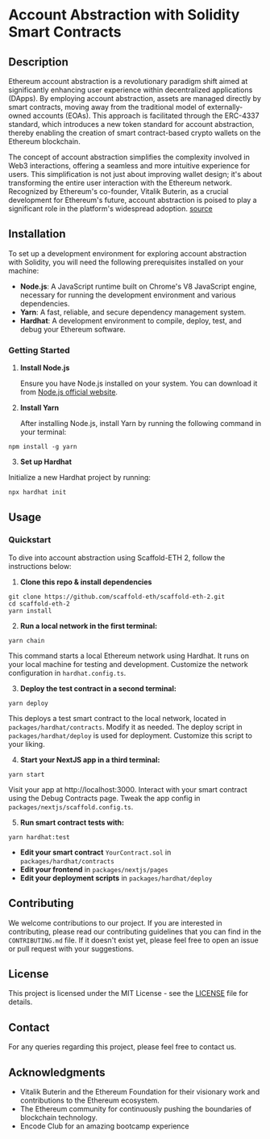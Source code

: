 # Account Abstraction with Solidity Smart Contracts

## Description

Ethereum account abstraction is a revolutionary paradigm shift aimed at significantly enhancing user experience within decentralized applications (DApps). By employing account abstraction, assets are managed directly by smart contracts, moving away from the traditional model of externally-owned accounts (EOAs). This approach is facilitated through the ERC-4337 standard, which introduces a new token standard for account abstraction, thereby enabling the creation of smart contract-based crypto wallets on the Ethereum blockchain.

The concept of account abstraction simplifies the complexity involved in Web3 interactions, offering a seamless and more intuitive experience for users. This simplification is not just about improving wallet design; it's about transforming the entire user interaction with the Ethereum network. Recognized by Ethereum's co-founder, Vitalik Buterin, as a crucial development for Ethereum's future, account abstraction is poised to play a significant role in the platform's widespread adoption.
[source](https://cointelegraph.com/learn/account-abstraction-guide-to-ethereums-erc-4337-standard)

## Installation

To set up a development environment for exploring account abstraction with Solidity, you will need the following prerequisites installed on your machine:

- **Node.js**: A JavaScript runtime built on Chrome's V8 JavaScript engine, necessary for running the development environment and various dependencies.
- **Yarn**: A fast, reliable, and secure dependency management system.
- **Hardhat**: A development environment to compile, deploy, test, and debug your Ethereum software.

### Getting Started

1. **Install Node.js**

   Ensure you have Node.js installed on your system. You can download it from [Node.js official website](https://nodejs.org/).

2. **Install Yarn**

   After installing Node.js, install Yarn by running the following command in your terminal:

```
npm install -g yarn
```


3. **Set up Hardhat**

Initialize a new Hardhat project by running:

```
npx hardhat init
```

## Usage

### Quickstart

To dive into account abstraction using Scaffold-ETH 2, follow the instructions below:

1. **Clone this repo & install dependencies**

```
git clone https://github.com/scaffold-eth/scaffold-eth-2.git
cd scaffold-eth-2
yarn install
```


2. **Run a local network in the first terminal:**

```
yarn chain
```


This command starts a local Ethereum network using Hardhat. It runs on your local machine for testing and development. Customize the network configuration in `hardhat.config.ts`.

3. **Deploy the test contract in a second terminal:**

```
yarn deploy
```


This deploys a test smart contract to the local network, located in `packages/hardhat/contracts`. Modify it as needed. The deploy script in `packages/hardhat/deploy` is used for deployment. Customize this script to your liking.

4. **Start your NextJS app in a third terminal:**

```
yarn start
```


Visit your app at http://localhost:3000. Interact with your smart contract using the Debug Contracts page. Tweak the app config in `packages/nextjs/scaffold.config.ts`.

5. **Run smart contract tests with:**

```
yarn hardhat:test
```


- **Edit your smart contract** `YourContract.sol` in `packages/hardhat/contracts`
- **Edit your frontend** in `packages/nextjs/pages`
- **Edit your deployment scripts** in `packages/hardhat/deploy`

## Contributing

We welcome contributions to our project. If you are interested in contributing, please read our contributing guidelines that you can find in the `CONTRIBUTING.md` file. If it doesn't exist yet, please feel free to open an issue or pull request with your suggestions.

## License

This project is licensed under the MIT License - see the [LICENSE](LICENSE) file for details.

## Contact

For any queries regarding this project, please feel free to contact us.

## Acknowledgments

- Vitalik Buterin and the Ethereum Foundation for their visionary work and contributions to the Ethereum ecosystem.
- The Ethereum community for continuously pushing the boundaries of blockchain technology.
- Encode Club for an amazing bootcamp experience
